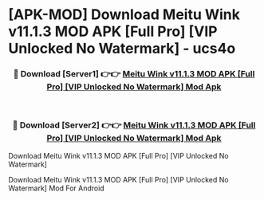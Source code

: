 # [APK-MOD] Download Meitu Wink v11.1.3 MOD APK [Full Pro] [VIP Unlocked No Watermark] - ucs4o


<div align="center">
<h3>🔴 Download [Server1] 👉👉 <a href="https://apk-comot.site?title=Meitu_Wink_v11.1.3_MOD_APK_[Full_Pro]_[VIP_Unlocked_No_Watermark]">Meitu Wink v11.1.3 MOD APK [Full Pro] [VIP Unlocked No Watermark] Mod Apk</a></h3><br>
<h3>🔴 Download [Server2] 👉👉 <a href="https://apk-comot.site?title=Meitu_Wink_v11.1.3_MOD_APK_[Full_Pro]_[VIP_Unlocked_No_Watermark]">Meitu Wink v11.1.3 MOD APK [Full Pro] [VIP Unlocked No Watermark] Mod Apk</a></h3>
</div>



Download Meitu Wink v11.1.3 MOD APK [Full Pro] [VIP Unlocked No Watermark] 

Download Meitu Wink v11.1.3 MOD APK [Full Pro] [VIP Unlocked No Watermark] Mod For Android